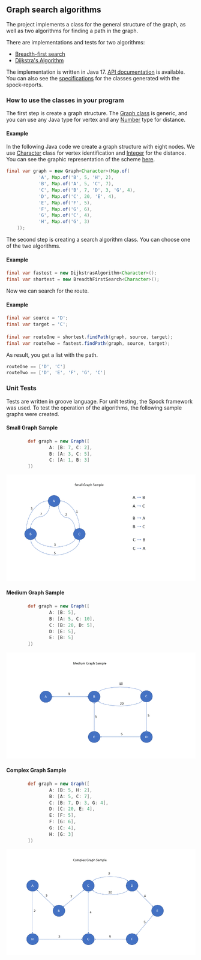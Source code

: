 ## Graph search algorithms

The project implements a class for the general structure of the graph, as well as two algorithms for finding a path in the graph.

There are implementations and tests for two algorithms:

- [Breadth-first search](https://en.wikipedia.org/wiki/Breadth-first_search)
- [Dijkstra's Algorithm](https://en.wikipedia.org/wiki/Dijkstra%27s_algorithm)

The implementation is written in Java 17. [API documentation](api) is available. 
You can also see the [specifications](spock-reports) for the classes generated with the spock-reports.

### How to use the classes in your program

The first step is create a graph structure. The [Graph class](https://algorithms.jc.id.lv/api/lv/id/jc/algorithm/graph/Graph.html) is generic, and you can use any Java type for vertex and any [Number](https://docs.oracle.com/en/java/javase/17/docs/api/java.base/java/lang/Number.html) type for distance. 

#### Example
In the following Java code we create a graph structure with eight nodes. We use [Character](https://docs.oracle.com/en/java/javase/17/docs/api/java.base/java/lang/Character.html) class for vertex identification and [Integer](https://docs.oracle.com/en/java/javase/17/docs/api/java.base/java/lang/Integer.html) for the distance. You can see the graphic representation of the scheme [here](assets/complex.gif). 

```java
final var graph = new Graph<Character>(Map.of(
            'A', Map.of('B', 5, 'H', 2),
            'B', Map.of('A', 5, 'C', 7),
            'C', Map.of('B', 7, 'D', 3, 'G', 4),
            'D', Map.of('C', 20, 'E', 4),
            'E', Map.of('F', 5),
            'F', Map.of('G', 6),
            'G', Map.of('C', 4),
            'H', Map.of('G', 3)
    ));
```

The second step is creating a search algorithm class. You can choose one of the two algorithms. 

#### Example

```java
final var fastest = new DijkstrasAlgorithm<Character>();
final var shortest = new BreadthFirstSearch<Character>();
```

Now we can search for the route.

#### Example

```java
final var source = 'D';
final var target = 'C';

final var routeOne = shortest.findPath(graph, source, target);
final var routeTwo = fastest.findPath(graph, source, target);
```

As result, you get a list with the path. 

```java
routeOne == ['D', 'C']   
routeTwo == ['D', 'E', 'F', 'G', 'C']
```

### Unit Tests

Tests are written in groove language. For unit testing, the Spock framework was used. To test the operation of the algorithms, the following sample graphs were created.

#### Small Graph Sample

```groovy
        def graph = new Graph([
                A: [B: 7, C: 2],
                B: [A: 3, C: 5],
                C: [A: 1, B: 3]
        ])
```

![Small Graph](assets/small.gif)


#### Medium Graph Sample

```groovy
        def graph = new Graph([
                A: [B: 5],
                B: [A: 5, C: 10],
                C: [B: 20, D: 5],
                D: [E: 5],
                E: [B: 5]
        ])
```

![Medium Graph](assets/medium.gif)


#### Complex Graph Sample

```groovy
        def graph = new Graph([
                A: [B: 5, H: 2],
                B: [A: 5, C: 7],
                C: [B: 7, D: 3, G: 4],
                D: [C: 20, E: 4],
                E: [F: 5],
                F: [G: 6],
                G: [C: 4],
                H: [G: 3]
        ])
```
![Complex Graph](assets/complex.gif)

